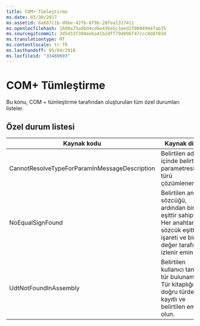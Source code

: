 ```yaml
---
title: COM+ Tümleştirme
ms.date: 03/30/2017
ms.assetid: 6a687c1b-d0be-42fb-8f9b-20fea1317411
ms.openlocfilehash: 1680a75adbd4cd6e43be5c3aed2f00049447ab35
ms.sourcegitcommit: 3d5d33f384eeba41b2dff79d096f47ccc8d8f03d
ms.translationtype: MT
ms.contentlocale: tr-TR
ms.lasthandoff: 05/04/2018
ms.locfileid: "33469693"
---
```

# <a name="com-integration"></a>COM+ Tümleştirme
Bu konu, COM + tümleştirme tarafından oluşturulan tüm özel durumları listeler.  
  
## <a name="exception-list"></a>Özel durum listesi  
  
|Kaynak kodu|Kaynak dizesi|  
|-------------------|---------------------|  
|CannotResolveTypeForParamInMessageDescription|Belirtilen ad alanı içinde belirtilen parametresinin türü çözümlenemiyor.|  
|NoEqualSignFound|Belirtilen anahtar sözcüğü, ardından bir eşittir sahiptir. Her anahtar sözcük eşittir işareti ve bir değer tarafından izlenir emin olun.|  
|UdtNotFoundInAssembly|Belirtilen kullanıcı tanımlı tür bulunamıyor. Tür kitaplığı ve doğru türde kayıtlı ve belirtilen emin olun.|
